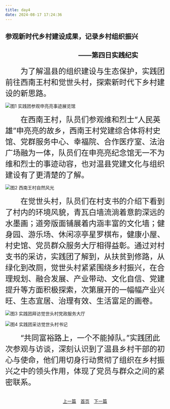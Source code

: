 ```yaml
---
title: day4
date: 2024-08-17 17:24:36
---
```

## 参观新时代乡村建设成果，记录乡村组织振兴

## &emsp;&emsp;&emsp;&emsp;&emsp;&emsp;&emsp;&emsp;&emsp;&emsp;&emsp;——第四日实践纪实

<font size = 5>
&emsp;&emsp;为了解温县的组织建设与生态保护，实践团前往西南王村和觉世头村，探索新时代下乡村建设的新思路。
</font>
<br/>

![图1 实践团参观申亮亮事迹展览馆](day4/pic/3.jpg)

<font size = 5>
&emsp;&emsp;在西南王村，队员们参观维和烈士“人民英雄”申亮亮的故乡，西南王村党建综合体将村史馆、党群服务中心、幸福院、合作医疗室、法治广场融为一体，队员们在申亮亮纪念馆无一不为维和烈士的事迹动容，也对温县党建文化与组织建设有了更清楚的了解。
</font>
<br/>

![图2 西南王村自然风光](day4/pic/8.jpg)

<font size = 5>
&emsp;&emsp;在觉世头村，队员们在村支书的介绍下看到了村内的环境风貌，青瓦白墙流淌着意韵深远的水墨画；道旁版面铺展着内涵丰富的文化墙；健身园、游乐场、休闲凉亭星罗棋布，健康小屋、村史馆、党员群众服务大厅相得益彰。通过对村支书的采访，实践团了解到，从扶贫到修路，从绿化到改厕，觉世头村紧紧围绕乡村振兴，在合理规划、融合发展、产业带动、文化自信、党建提升等方面积极探索，次第展开的一幅幅产业兴旺、生态宜居、治理有效、生活富足的画卷。
</font>
<br/>

![图3 实践团拜访觉世头村党政服务大厅](day4/pic/1.jpg)

![图4 实践团采访觉世头村书记](day4/pic/7.jpg)

<font size = 5>
&emsp;&emsp;“共同富裕路上，一个不能掉队。”实践团此次参观与访谈，深刻认识到了温县乡村干部的初心与使命，他们用切身行动贯彻了组织在乡村振兴之中的领头作用，体现了党员与群众之间的紧密联系。
</font>
<br/>
<br/>
<br/>

<div style="text-align: center;">
    <a href="/day3">上一篇<a>&ensp;&ensp;<a href="/">首页</a>&ensp;&ensp;<a href="/project">下一篇</a>
</div>